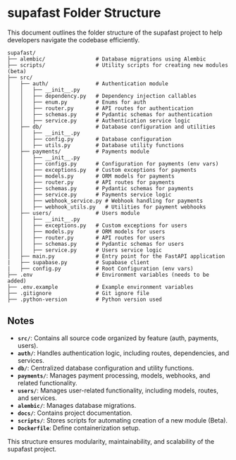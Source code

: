 # supafast Folder Structure

This document outlines the folder structure of the supafast project to help developers navigate the
codebase efficiently.

```
supafast/
├── alembic/                # Database migrations using Alembic
├── scripts/                # Utility scripts for creating new modules (beta)
├── src/
│   ├── auth/               # Authentication module
│   │   ├── __init__.py
│   │   ├── dependency.py   # Dependency injection callables
│   │   ├── enum.py         # Enums for auth
│   │   ├── router.py       # API routes for authentication
│   │   ├── schemas.py      # Pydantic schemas for authentication
│   │   ├── service.py      # Authentication service logic
│   ├── db/                 # Database configuration and utilities
│   │   ├── __init__.py
│   │   ├── config.py       # Database configuration
│   │   ├── utils.py        # Database utility functions
│   ├── payments/           # Payments module
│   │   ├── __init__.py
│   │   ├── configs.py      # Configuration for payments (env vars)
│   │   ├── exceptions.py   # Custom exceptions for payments
│   │   ├── models.py       # ORM models for payments
│   │   ├── router.py       # API routes for payments
│   │   ├── schemas.py      # Pydantic schemas for payments
│   │   ├── service.py      # Payments service logic
│   │   ├── webhook_service.py # Webhook handling for payments
│   │   ├── webhook_utils.py   # Utilities for payment webhooks
│   ├── users/              # Users module
│   │   ├── __init__.py
│   │   ├── exceptions.py   # Custom exceptions for users
│   │   ├── models.py       # ORM models for users
│   │   ├── router.py       # API routes for users
│   │   ├── schemas.py      # Pydantic schemas for users
│   │   ├── service.py      # Users service logic
│   ├── main.py             # Entry point for the FastAPI application
|   ├── supabase.py         # Supabase client
|   ├── config.py           # Root Configuration (env vars)
├── .env                    # Environment variables (needs to be added)
├── .env.example            # Example environment variables
├── .gitignore              # Git ignore file
├── .python-version         # Python version used
```

## Notes

- **`src/`**: Contains all source code organized by feature (auth, payments, users).
- **`auth/`**: Handles authentication logic, including routes, dependencies, and services.
- **`db/`**: Centralized database configuration and utility functions.
- **`payments/`**: Manages payment processing, models, webhooks, and related functionality.
- **`users/`**: Manages user-related functionality, including models, routes, and services.
- **`alembic/`**: Manages database migrations.
- **`docs/`**: Contains project documentation.
- **`scripts/`**: Stores scripts for automating creation of a new module (Beta).
- **`Dockerfile`**: Define containerization setup.

This structure ensures modularity, maintainability, and scalability of the supafast project.
